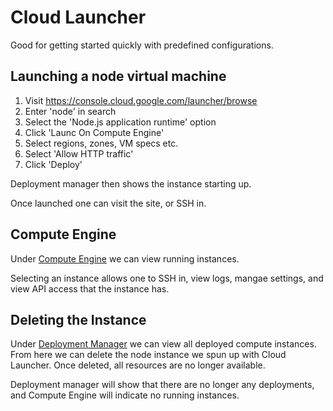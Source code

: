 # Cloud Launcher

Good for getting started quickly with predefined configurations.

## Launching a node virtual machine

1. Visit https://console.cloud.google.com/launcher/browse
2. Enter 'node' in search
3. Select the 'Node.js application runtime' option
4. Click 'Launc On Compute Engine'
5. Select regions, zones, VM specs etc.
6. Select 'Allow HTTP traffic'
7. Click 'Deploy'

Deployment manager then shows the instance starting up.

Once launched one can visit the site, or SSH in.

## Compute Engine

Under [Compute Engine](https://console.cloud.google.com/compute/instances) we can view running instances.

Selecting an instance allows one to SSH in, view logs, mangae settings, and view API access that the instance has.

## Deleting the Instance

Under [Deployment Manager](https://console.cloud.google.com/dm/deployments) we can view all deployed compute instances. From here we can delete the node instance we spun up with Cloud Launcher. Once deleted, all resources are no longer available.

Deployment manager will show that there are no longer any deployments, and Compute Engine will indicate no running instances.
